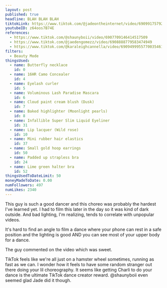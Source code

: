 ```yaml
---
layout: post
published: true
headline: BLAH BLAH BLAH
tiktokLink: https://www.tiktok.com/@jadeontheinternet/video/6909917579289136389
youtubeID: z64oos7B74E
references:
  - https://www.tiktok.com/@shaunyboii/video/6907709146414517509
  - https://www.tiktok.com/@jaedengomezz/video/6908888779583474949
  - https://www.tiktok.com/@karaleighcannella/video/6909499955770035461
filters:
  - Beauty Mode
thingsUsed:
  - name: Butterfly necklace
    id: 0
  - name: 16HR Camo Concealer
    id: 4
  - name: Eyelash curler
    id: 5
  - name: Voluminous Lash Paradise Mascara
    id: 6
  - name: Cloud paint cream blush (Dusk)
    id: 7
  - name: Baked highlighter (Moonlight pearls)
    id: 8
  - name: Infallible Super Slim Liquid Eyeliner
    id: 31
  - name: Lip lacquer (Wild rose)
    id: 10
  - name: Mini rubber hair elastics
    id: 37
  - name: Small gold hoop earrings
    id: 50
  - name: Padded up strapless bra
    id: 24
  - name: Lime green halter bra
    id: 52
thingsUsedToDateLimit: 50
moneyMadeToDate: 0.00
numFollowers: 497
numLikes: 2340
---
```


This guy is such a good dancer and this choreo was probably the hardest I've learned yet. I had to film this later in the day so it was kind of dark outside. And bad lighting, I'm realizing, tends to correlate with unpopular videos.

It's hard to find an angle to film a dance where your phone can rest in a safe position and the lighting is good AND you can see most of your upper body for a dance.

The guy commented on the video which was sweet.

TikTok feels like we're all just on a hamster wheel sometimes, running as fast as we can. I wonder how it feels to have some random stranger out there doing your lil choreography. It seems like getting Charli to do your dance is the ultimate TikTok dance creator reward. @shaunyboii even seemed glad Jade did it though.
